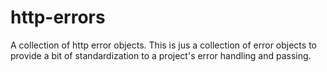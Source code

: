 http-errors
===========

A collection of http error objects.  This is jus a collection of error objects
to provide a bit of standardization to a project's error handling and passing.
